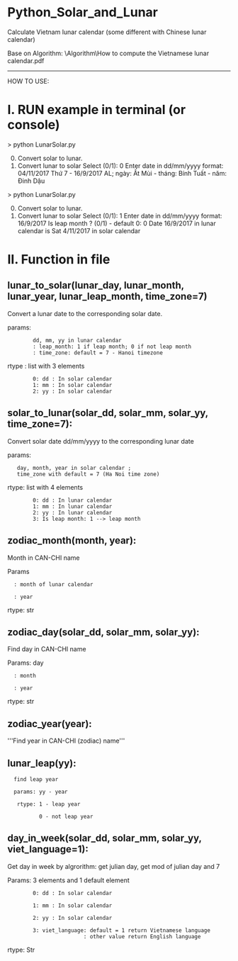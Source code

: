 # Python_Solar_and_Lunar
Calculate Vietnam lunar calendar (some different with Chinese lunar calendar)

Base on Algorithm: \Algorithm\How to compute the Vietnamese lunar calendar.pdf

----------------------------------
HOW TO USE:

# I. RUN example in terminal (or console)

&gt; python LunarSolar.py

0. Convert solar to lunar. 
1. Convert lunar to solar 
Select (0/1): 0
Enter date in dd/mm/yyyy format: 04/11/2017
Thứ 7 - 16/9/2017 AL; ngày: Ất Mùi - tháng: Bính Tuất - năm: Đinh Dậu

&gt; python LunarSolar.py

0. Convert solar to lunar. 
1. Convert lunar to solar 
Select (0/1): 1
Enter date in dd/mm/yyyy format: 16/9/2017
Is leap month ? (0/1) - default 0: 0
Date 16/9/2017 in lunar calendar is Sat 4/11/2017 in solar calendar

# II. Function in file

## lunar_to_solar(lunar_day, lunar_month, lunar_year, lunar_leap_month, time_zone=7)

Convert a lunar date to the corresponding solar date.

params: 

            dd, mm, yy in lunar calendar
            : leap_month: 1 if leap month; 0 if not leap month
            : time_zone: default = 7 - Hanoi timezone

rtype  : list with 3 elements
            
            0: dd : In solar calendar
            1: mm : In solar calendar
            2: yy : In solar calendar


## solar_to_lunar(solar_dd, solar_mm, solar_yy, time_zone=7):
   
Convert solar date dd/mm/yyyy to the corresponding lunar date

params: 

       day, month, year in solar calendar ;
       time_zone with default = 7 (Ha Noi time zone)

rtype: list with 4 elements
            
            0: dd : In lunar calendar
            1: mm : In lunar calendar
            2: yy : In lunar calendar
            3: Is leap month: 1 --> leap month



## zodiac_month(month, year):
  
Month in CAN-CHI name

Params
      
      : month of lunar calendar
      
      : year

rtype: str


## zodiac_day(solar_dd, solar_mm, solar_yy):
  
Find day in CAN-CHI name

Params: day
      
      : month
      
      : year

rtype: str


## zodiac_year(year):
  
  '''Find year in CAN-CHI (zodiac) name'''

## lunar_leap(yy):

      find leap year

      params: yy - year

       rtype: 1 - leap year

              0 - not leap year


## day_in_week(solar_dd, solar_mm, solar_yy, viet_language=1):
  
Get day in week by algrorithm: get julian day, get mod of julian day and 7

Params: 3 elements and 1 default element
            
            0: dd : In solar calendar
            
            1: mm : In solar calendar
            
            2: yy : In solar calendar
            
            3: viet_language: default = 1 return Vietnamese language
                            : other value return English language
rtype: Str


